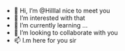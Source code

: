 - 👋 Hi, I’m @Hilllal nice to meet you
- 👀 I’m interested with that 
- 🌱 I’m currently learning ...
- 💞️ I’m looking to collaborate with you
- 📫 I.m here for you sir

<!---
Hilllal/Hilllal is a ✨ special ✨ repository because its `README.md` (this file) appears on your GitHub profile.
You can click the Preview link to take a look at your changes.
--->
